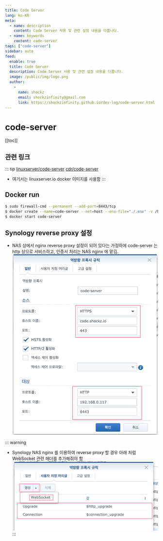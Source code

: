 ```yaml
---
title: Code Server
lang: ko-KR
meta:
  - name: description
    content: Code Server 사용 및 관련 설정 내용을 다룹니다.
  - name: keywords
    content: code-server
tags: ["code-server"]
sidebar: auto
feed:
  enable: true
  title: Code Server
  description: Code Server 사용 및 관련 설정 내용을 다룹니다.
  image: /public/img/logo.png
  author:
    -
      name: shockz
      email: shockzinfinity@gmail.com
      link: https://shockzinfinity.github.io/dev-log/code-server.html
---
```


# code-server

<TagLinks />

[[toc]]

## 관련 링크

::: tip
[linuxserver/code-server](https://www.linuxserver.io/)
[cdr/code-server](https://github.com/cdr/code-server)

- 여기서는 linuxserver.io docker 이미지를 사용함
:::

## Docker run

```bash
$ sudo firewall-cmd --permanent --add-port=8443/tcp
$ docker create --name=code-server --net=host --env-file="./.env" -v /home/shockz/docker/code-server/config:/config --restart unless-stopped linuxserver/code-server
$ docker start code-server
```

## Synology reverse proxy 설정

- NAS 상에서 nginx reverse proxy 설정이 되어 있다는 가정하에 code-server 는 http 상으로 서비스하고, 인증서 처리는 NAS nginx 에 맡김.  
![code-server.reverse](./image/code-server.reverse.2.png)

::: warning
- Synology NAS nginx 를 이용하여 reverse proxy 할 경우 아래 처럼 WebSocket 관련 헤더를 추가해줘야 함
![code-server.reverse](./image/code-server.reverse.1.png)
:::
